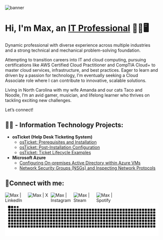 <img width="1200" alt="banner" src= "https://github.com/user-attachments/assets/32401813-03e4-4760-bf3d-0a706c103f68" />

<h1>Hi, I'm Max, an <a href="https://www.linkedin.com/in/maxwell-silver-401634277/">IT Professional</a> 🧙‍♂️🖥️ </h1>

Dynamic professional with diverse experience across multiple industries and a strong technical and mechanical problem-solving foundation.

Attempting to transition careers into IT and cloud computing, pursuing certifications like AWS Certified Cloud Practitioner and CompTIA Cloud+ to master cloud services, infrastructure, and best practices. Eager to learn and driven by a passion for technology, I’m eventually seeking a Cloud Associate role where I can contribute to innovative, scalable solutions.

Living in North Carolina with my wife Amanda and our cats Taco and Noodle, I’m an avid gamer, musician, and lifelong learner who thrives on tackling exciting new challenges.

Let’s connect!

<h2>👨‍💻 - Information Technology Projects:</h2>

- <b>osTicket (Help Desk Ticketing System)</b>
  - [osTicket: Prerequisites and Installation](https://github.com/mxwllslvr/osticket-prereqs/)
  - [osTicket: Post-Installation Configuration](https://github.com/mxwllslvr/osTicket-Post-Install-Configuration)
  - [osTicket: Ticket Lifecycle Examples](https://github.com/mxwllslvr/Ticket-Lifecycle-Examples)
- <b>Microsoft Azure</b>
  - [Configuring On-premises Active Directory within Azure VMs](https://github.com/mxwllslvr/Configuring-On-premises-Active-Directory-within-Azure-VMs/)
  - [Network Security Groups (NSGs) and Inspecting Network Protocols](https://github.com/mxwllslvr/azure-network-protocols)

<h2>🤳Connect with me:</h2>

[<img align="left" alt="Max | LinkedIn" width="75px" src="https://cdn.jsdelivr.net/npm/simple-icons@v3/icons/linkedin.svg" />][linkedin]
[<img align="left" alt="Max | X" width="75px" src="https://cdn2.iconfinder.com/data/icons/threads-by-instagram/24/x-logo-twitter-new-brand-contained-1024.png" />][X]
[<img align="left" alt="Max | Instagram" width="75px" src="https://cdn.jsdelivr.net/npm/simple-icons@v3/icons/instagram.svg" />][instagram]
[<img align="left" alt="Max | Steam" width="75px" src="https://cdn3.iconfinder.com/data/icons/remixicon-logos/24/steam-fill-1024.png" />][steam]
[<img align="left" alt="Max | Spotify" width="75px" src="https://cdn1.iconfinder.com/data/icons/social-media-vol-3/24/_spotify-1024.png" />][spotify]

[X]: https://x.com/mxwllslvr
[instagram]: https://www.instagram.com/fatherhanukkah/
[linkedin]: https://www.linkedin.com/in/maxwell-silver-401634277/
[steam]: https://steamcommunity.com/id/mxwllslvr
[spotify]: https://open.spotify.com/user/msilver88?si=8cba182629714df8

<picture>
  <source media="(prefers-color-scheme: dark)" srcset="https://raw.githubusercontent.com/mxwllslvr/mxwllslvr/output/github-snake-dark.svg" />
  <source media="(prefers-color-scheme: light)" srcset="https://raw.githubusercontent.com/mxwllslvr/mxwllslvr/output/github-snake.svg" />
  <img alt="github-snake" src="https://raw.githubusercontent.com/mxwllslvr/mxwllslvr/output/github-snake.svg" />
</picture>
